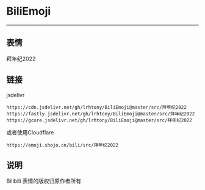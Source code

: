 # BiliEmoji
---
## 表情
拜年纪2022
## 链接
jsdelivr
```
https://cdn.jsdelivr.net/gh/lrhtony/BiliEmoji@master/src/拜年纪2022
https://fastly.jsdelivr.net/gh/lrhtony/BiliEmoji@master/src/拜年纪2022
https://gcore.jsdelivr.net/gh/lrhtony/BiliEmoji@master/src/拜年纪2022
```
或者使用Cloudflare
```
https://emoji.shojo.cn/bili/src/拜年纪2022
```
## 说明
Bilibili 表情的版权归原作者所有
